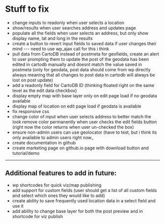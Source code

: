 # Stuff to fix
* change inputs to readonly when user selects a location
* show/results when user searches address and updates page
* populate all the fields when user selects an address, but only show display name, lat and long in the results
* create a button to revert input fields to saved data if user changes their mind --- need to use wp_ajax call for this i think
* pull data from CartoDB instead of postmeta for geofields, create an alert to user prompting them to update the post of the geodata has been edited in cartodb manually and doesnt match the value saved in postmeta (only for geodata, post data should come from wp directly always meaning that all changes to post data in cartodb will always be lost on post update)
* add a readonly field for CartoDB ID (thinking floated right on the same level as the edit data checkbox)
* display empty map with base layer only on edit page load if no geodata available
* display map of location on edit page load if geodata is available
* fix responsive css
* change color of input when user selects address to better match the look
remove color permanently when user checks the edit fields button (right now the color returns when user un-checked the box)
* ensure non-admin users can use geolocator (have to test, but i think its only available to admin users right now_
* create documentation in github
* create marketing page on github.io page with download button and tutorial/demo


----
## Additional features to add in future:
* wp shortcodes for quick viz/map publishing
* add support for custom fields (user should get a list of all custom fields and select which ones they would like to add)
* create ability to save frequently used location data in a select field and use it
* add ability to change base layer for both the post preview and in shortcode for viz publish
